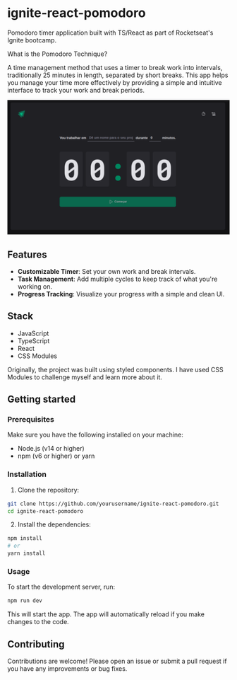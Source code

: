 # ignite-react-pomodoro

Pomodoro timer application built with TS/React as part of Rocketseat's Ignite bootcamp.

What is the Pomodoro Technique?

A time management method that uses a timer to break work into intervals, traditionally 25 minutes in length, separated by short breaks. This app helps you manage your time more effectively by providing a simple and intuitive interface to track your work and break periods.

![Home App Screen](pomodoro-home-screen.png)

## Features

- **Customizable Timer**: Set your own work and break intervals.
- **Task Management**: Add multiple cycles to keep track of what you're working on.
- **Progress Tracking**: Visualize your progress with a simple and clean UI.

## Stack

- JavaScript
- TypeScript
- React
- CSS Modules

Originally, the project was built using styled components. I have used CSS Modules to challenge myself and learn more about it.

## Getting started

### Prerequisites

Make sure you have the following installed on your machine:

- Node.js (v14 or higher)
- npm (v6 or higher) or yarn

### Installation

1. Clone the repository:

```sh
git clone https://github.com/yourusername/ignite-react-pomodoro.git
cd ignite-react-pomodoro
```

2. Install the dependencies:

```sh
npm install
# or
yarn install
```

### Usage

To start the development server, run:

```sh
npm run dev
```

This will start the app. The app will automatically reload if you make changes to the code.

## Contributing

Contributions are welcome! Please open an issue or submit a pull request if you have any improvements or bug fixes.
